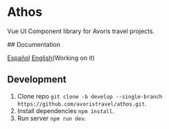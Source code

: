 # Athos

Vue UI Component library for Avoris travel projects.

## Documentation

[Español](https://avoristravel.github.io/athos/es/)
[English](https://avoristravel.github.io/athos/)(Working on it)

## Development

1. Clone repo `git clone -b develop --single-branch https://github.com/avoristravel/athos.git`.
2. Install dependencies `npm install`.
3. Run server `npm run dev`.
